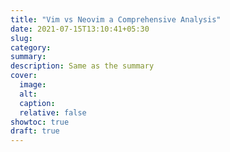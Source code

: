 ```yaml
---
title: "Vim vs Neovim a Comprehensive Analysis"
date: 2021-07-15T13:10:41+05:30
slug:
category:
summary:
description: Same as the summary
cover:
  image:
  alt:
  caption:
  relative: false
showtoc: true
draft: true
---
```

